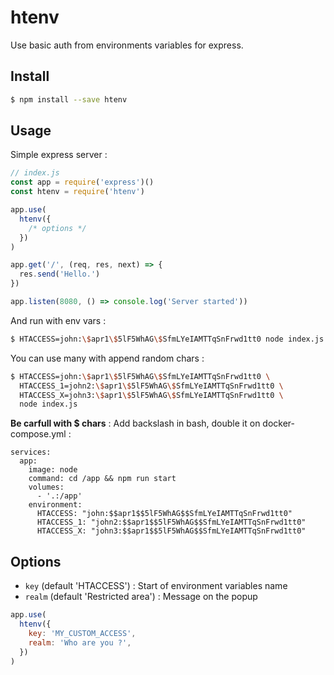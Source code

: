 # htenv

Use basic auth from environments variables for express.

## Install

```bash
$ npm install --save htenv
```

## Usage

Simple express server :

```javascript
// index.js
const app = require('express')()
const htenv = require('htenv')

app.use(
  htenv({
    /* options */
  })
)

app.get('/', (req, res, next) => {
  res.send('Hello.')
})

app.listen(8080, () => console.log('Server started'))
```

And run with env vars :

```bash
$ HTACCESS=john:\$apr1\$5lF5WhAG\$SfmLYeIAMTTqSnFrwd1tt0 node index.js # pass is 42
```

You can use many with append random chars :

```bash
$ HTACCESS=john:\$apr1\$5lF5WhAG\$SfmLYeIAMTTqSnFrwd1tt0 \
  HTACCESS_1=john2:\$apr1\$5lF5WhAG\$SfmLYeIAMTTqSnFrwd1tt0 \
  HTACCESS_X=john3:\$apr1\$5lF5WhAG\$SfmLYeIAMTTqSnFrwd1tt0 \
  node index.js
```

**Be carfull with \$ chars** : Add backslash in bash, double it on docker-compose.yml :

```
services:
  app:
    image: node
    command: cd /app && npm run start
    volumes:
      - '.:/app'
    environment:
      HTACCESS: "john:$$apr1$$5lF5WhAG$$SfmLYeIAMTTqSnFrwd1tt0"
      HTACCESS_1: "john2:$$apr1$$5lF5WhAG$$SfmLYeIAMTTqSnFrwd1tt0"
      HTACCESS_X: "john3:$$apr1$$5lF5WhAG$$SfmLYeIAMTTqSnFrwd1tt0"
```

## Options

- `key` (default 'HTACCESS') : Start of environment variables name
- `realm` (default 'Restricted area') : Message on the popup

```javascript
app.use(
  htenv({
    key: 'MY_CUSTOM_ACCESS',
    realm: 'Who are you ?',
  })
)
```
